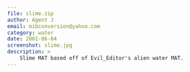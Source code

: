 ```yaml
---
file: slime.zip
author: Agent J
email: mibconversion@yahoo.com
category: water
date: 2001-06-04
screenshot: slime.jpg
description: >
    Slime MAT based off of Evil_Editor's alien water MAT.
---
```

